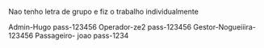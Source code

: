 Nao tenho letra de grupo e fiz o trabalho individualmente


Admin-Hugo pass-123456
Operador-ze2 pass-123456
Gestor-Nogueiiira-123456
Passageiro- joao pass-1234
